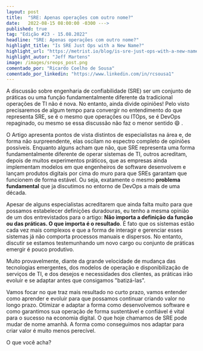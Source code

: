 ```yaml
---
layout: post 
title:  "SRE: Apenas operações com outro nome?"
date:   2022-08-15 08:00:00 -0300 --->
published: true
tag: "Edição #23 - 15.08.2022"
headline: "SRE: Apenas operações com outro nome?"
highlight_title: "Is SRE Just Ops with a New Name?"
highlight_url: "https://metrist.io/blog/is-sre-just-ops-with-a-new-name/"
highlight_autor: "Jeff Martens"
image: /images/sreops_post.png
comentado_por: "Ricardo Coelho de Sousa"
comentado_por_linkedin: "https://www.linkedin.com/in/rcsousa1"
---
```

A discussão sobre engenharia de confiabilidade (SRE) ser um conjunto de práticas ou uma função fundamentalmente diferente da tradicional operações de TI não é nova. No entanto, ainda divide opiniões! Pelo visto precisaremos de algum tempo para convergir no entendimento do que representa SRE, se é o mesmo que operações ou ITOps, se é DevOps repaginado, ou mesmo se essa discussão não faz o menor sentido 😄 .

O Artigo apresenta pontos de vista distintos de especialistas na área e, de forma não surpreendente, elas oscilam no espectro completo de opiniões possíveis. Enquanto alguns acham que não, que SRE representa uma forma fundamentalmente diferente de operar sistemas de TI, outros acreditam, depois de muitos experimentos práticos, que as empresas ainda implementam modelos em que engenheiros de software desenvolvem e lançam produtos digitais por cima do muro para que SREs garantam que funcionem de forma estável. Ou seja, exatamente o mesmo **problema fundamental** que ja discutimos no entorno de DevOps a mais de uma década.

Apesar de alguns especialistas acreditarem que ainda falta muito para que possamos estabelecer definições duradouras, eu tenho a mesma opinião de um dos entrevistados para o artigo: **Não importa a definição da função ou das práticas. O que importa é o resultado**. É fato que os sistemas estão cada vez mais complexos e que a forma de interagir e gerenciar esses sistemas já não comporta processos manuais e dispersos. No entanto, discutir se estamos testemunhando um novo cargo ou conjunto de práticas emergir é pouco produtivo.

Muito provavelmente, diante da grande velocidade de mudança das tecnologias emergentes, dos modelos de operação e disponibilização de serviços de TI, e dos desejos e necessidades dos clientes, as práticas irão evoluir e se adaptar antes que consigamos "batizá-las".

Vamos focar no que traz mais resultado no curto prazo, vamos entender como aprender e evoluir para que possamos continuar criando valor no longo prazo. Otimizar e adaptar a forma como desenvolvemos software e como garantimos sua operação de forma sustentável e confiável é vital para o sucesso na economia digital. O que hoje chamamos de SRE pode mudar de nome amanhã. A forma como conseguimos nos adaptar para criar valor é muito menos perecível.

O que você acha?